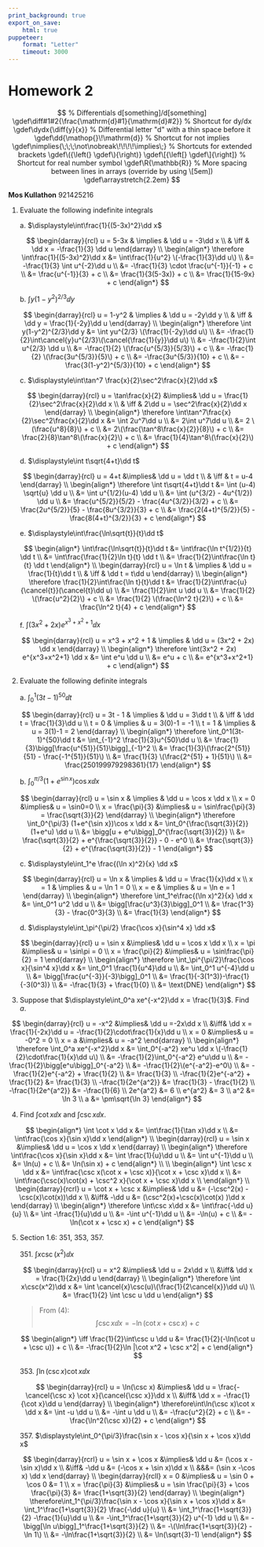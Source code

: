 ```yaml
---
print_background: true
export_on_save:
    html: true
puppeteer:
    format: "Letter"
    timeout: 3000
---
```


# Homework 2

$$
    % Differentials d[something]/d[something]
    \gdef\diff#1#2{\frac{\mathrm{d}#1}{\mathrm{d}#2}}
    % Shortcut for dy/dx
    \gdef\dydx{\diff{y}{x}}
    % Differential letter "d" with a thin space before it
    \gdef\dd{\mathop{}\!\mathrm{d}}
    % Shortcut for not implies
    \gdef\nimplies{\;\;\;\not\nobreak\!\!\!\!\implies\;}
    % Shortcuts for extended brackets
    \gdef\({\left(} \gdef\){\right)}
    \gdef\[{\left[} \gdef\]{\right]}
    % Shortcut for real number symbol
    \gdef\R{\mathbb{R}}
    % More spacing between lines in arrays (override by using \[5em])
    \gdef\arraystretch{2.2em}
$$

**Mos Kullathon**
921425216

1. Evaluate the following indefinite integrals

    a. $\displaystyle\int\frac{1}{(5-3x)^2}\dd x$

    $$
    \begin{darray}{rcl}
        u = 5-3x & \implies & \dd u = -3\dd x
        \\
        & \iff & \dd x = -\frac{1}{3} \dd u
    \end{darray}
    \\
    \begin{align*}
        \therefore \int\frac{1}{(5-3x)^2}\dd x &= \int\frac{1}{u^2} \(-\frac{1}{3}\dd u\)
        \\
        &= -\frac{1}{3} \int u^{-2}\dd u
        \\
        &= -\frac{1}{3} \cdot \frac{u^{-1}}{-1} + c
        \\
        &= \frac{u^{-1}}{3} + c
        \\
        &= \frac{1}{3(5-3x)} + c
        \\
        &= \frac{1}{15-9x} + c
    \end{align*}
    $$

    b. $\displaystyle\int y(1-y^2)^{2/3}\dd y$

    $$
    \begin{darray}{rcl}
        u = 1-y^2 & \implies & \dd u = -2y\dd y
        \\
        & \iff & \dd y = \frac{1}{-2y}\dd u
    \end{darray}
    \\
    \begin{align*}
        \therefore \int y(1-y^2)^{2/3}\dd y &= \int yu^{2/3} \(\frac{1}{-2y}\dd u\)
        \\
        &= -\frac{1}{2}\int\cancel{y}u^{2/3}\(\cancel{\frac{1}{y}}\dd u\)
        \\
        &= -\frac{1}{2}\int u^{2/3} \dd u
        \\
        &= -\frac{1}{2} \(\frac{u^{5/3}}{5/3}\) + c
        \\
        &= -\frac{1}{2} \(\frac{3u^{5/3}}{5}\) + c
        \\
        &= -\frac{3u^{5/3}}{10} + c
        \\
        &= -\frac{3(1-y^2)^{5/3}}{10} + c
    \end{align*}
    $$

    c. $\displaystyle\int\tan^7 \frac{x}{2}\sec^2\frac{x}{2}\dd x$

    $$
    \begin{darray}{rcl}
        u = \tan\frac{x}{2} &\implies& \dd u = \frac{1}{2}\sec^2\frac{x}{2}\dd x
        \\
        & \iff & 2\dd u = \sec^2\frac{x}{2}\dd x
    \end{darray}
    \\
    \begin{align*}
        \therefore \int\tan^7\frac{x}{2}\sec^2\frac{x}{2}\dd x &=
        \int 2u^7\dd u
        \\
        &= 2\int u^7\dd u
        \\
        &= 2 \(\frac{u^8}{8}\) + c
        \\
        &= 2\(\frac{\tan^8\frac{x}{2}}{8}\) + c
        \\
        &= \frac{2}{8}\tan^8\(\frac{x}{2}\) + c
        \\
        &= \frac{1}{4}\tan^8\(\frac{x}{2}\) + c
    \end{align*}
    $$

    d. $\displaystyle\int t\sqrt{4+t}\dd t$

    $$
    \begin{darray}{rcl}
        u = 4+t &\implies& \dd u = \dd t
        \\
        & \iff & t = u-4
    \end{darray}
    \\
    \begin{align*}
        \therefore \int t\sqrt{4+t}\dd t &=
        \int (u-4) \sqrt{u} \dd u
        \\
        &= \int u^{1/2}(u-4) \dd u
        \\
        &= \int (u^{3/2} - 4u^{1/2}) \dd u
        \\
        &= \frac{u^{5/2}}{5/2} - \frac{4u^{3/2}}{3/2} + c
        \\
        &= \frac{2u^{5/2}}{5} - \frac{8u^{3/2}}{3} + c
        \\
        &= \frac{2(4+t)^{5/2}}{5} - \frac{8(4+t)^{3/2}}{3} + c
    \end{align*}
    $$

    e. $\displaystyle\int\frac{\ln\sqrt{t}}{t}\dd t$

    $$
    \begin{align*}
        \int\frac{\ln\sqrt{t}}{t}\dd t &= \int\frac{\ln t^{1/2}}{t} \dd t
        \\
        &= \int\frac{\frac{1}{2}\ln t}{t} \dd t
        \\
        &= \frac{1}{2}\int\frac{\ln t}{t} \dd t
    \end{align*}
    \\
    \begin{darray}{rcl}
        u = \ln t & \implies & \dd u = \frac{1}{t}\dd t
        \\
        & \iff & \dd t = t\dd u
    \end{darray}
    \\
    \begin{align*}
        \therefore \frac{1}{2}\int\frac{\ln t}{t}\dd t &= \frac{1}{2}\int\frac{u}{\cancel{t}}(\cancel{t}\dd u)
        \\
        &= \frac{1}{2}\int u \dd u
        \\
        &= \frac{1}{2} \(\frac{u^2}{2}\) + c
        \\
        &= \frac{1}{2} \(\frac{\ln^2 t}{2}\) + c
        \\
        &= \frac{\ln^2 t}{4} + c
    \end{align*}
    $$

    f. $\displaystyle\int(3x^2 + 2x) e^{x^3+x^2+1} \dd x$

    $$
    \begin{darray}{rcl}
        u = x^3 + x^2 + 1 & \implies & \dd u = (3x^2 + 2x) \dd x
    \end{darray}
    \\
    \begin{align*}
        \therefore \int(3x^2 + 2x) e^{x^3+x^2+1} \dd x &= \int e^u \dd u
        \\
        &= e^u + c
        \\
        &= e^{x^3+x^2+1} + c
    \end{align*}
    $$

2. Evaluate the following definite integrals

    a. $\displaystyle\int_0^1 (3t-1)^{50} \dd t$

    $$
    \begin{darray}{rcl}
        u = 3t - 1 & \implies & \dd u = 3\dd t
        \\
        & \iff & \dd t = \frac{1}{3}\dd u
        \\
        t = 0 & \implies & u = 3(0)-1 = -1
        \\
        t = 1 & \implies & u = 3(1)-1 = 2
    \end{darray}
    \\
    \begin{align*}
        \therefore \int_0^1(3t-1)^{50}\dd t &=
        \int_{-1}^2 \frac{1}{3}u^{50}\dd u
        \\
        &= \frac{1}{3}\bigg[\frac{u^{51}}{51}\bigg]_{-1}^2
        \\
        &= \frac{1}{3}\(\frac{2^{51}}{51} - \frac{-1^{51}}{51}\)
        \\
        &= \frac{1}{3} \(\frac{2^{51} + 1}{51}\)
        \\
        &= \frac{250199979298361}{17}
    \end{align*}
    $$

    b. $\displaystyle\int_0^{\pi/3} (1+e^{\sin x})\cos x \dd x$

    $$
    \begin{darray}{rcl}
        u = \sin x & \implies & \dd u = \cos x \dd x
        \\
        x = 0 &\implies& u = \sin0=0
        \\
        x = \frac{\pi}{3} &\implies& u = \sin\frac{\pi}{3} = \frac{\sqrt{3}}{2}
    \end{darray}
    \\
    \begin{align*}
        \therefore \int_0^{\pi/3} (1+e^{\sin x})\cos x \dd x &=
        \int_0^{\frac{\sqrt{3}}{2}} (1+e^u) \dd u
        \\
        &= \bigg[u + e^u\bigg]_0^{\frac{\sqrt{3}}{2}}
        \\
        &= \frac{\sqrt{3}}{2} + e^{\frac{\sqrt{3}}{2}} - 0 - e^0
        \\
        &= \frac{\sqrt{3}}{2} + e^{\frac{\sqrt{3}}{2}} - 1
    \end{align*}
    $$

    c. $\displaystyle\int_1^e \frac{(\ln x)^2}{x} \dd x$

    $$
    \begin{darray}{rcl}
        u = \ln x & \implies & \dd u = \frac{1}{x}\dd x
        \\
        x = 1 & \implies & u = \ln 1 = 0
        \\
        x = e & \implies & u = \ln e = 1
    \end{darray}
    \\
    \begin{align*}
        \therefore \int_1^e\frac{(\ln x)^2}{x} \dd x &=
        \int_0^1 u^2 \dd u
        \\
        &= \bigg[\frac{u^3}{3}\bigg]_0^1
        \\
        &= \frac{1^3}{3} - \frac{0^3}{3}
        \\
        &= \frac{1}{3}
    \end{align*}
    $$

    d. $\displaystyle\int_\pi^{\pi/2} \frac{\cos x}{\sin^4 x} \dd x$

    $$
    \begin{darray}{rcl}
        u = \sin x &\implies& \dd u = \cos x \dd x
        \\
        x = \pi &\implies& u = \sin\pi = 0
        \\
        x = \frac{\pi}{2} &\implies& u = \sin\frac{\pi}{2} = 1
    \end{darray}
    \\
    \begin{align*}
        \therefore \int_\pi^{\pi/2}\frac{\cos x}{\sin^4 x}\dd x &=
        \int_0^1 \frac{1}{u^4}\dd u
        \\
        &= \int_0^1 u^{-4}\dd u
        \\
        &= \bigg[\frac{u^{-3}}{-3}\bigg]_0^1
        \\
        &= \frac{1}{-3(1^3)}-\frac{1}{-3(0^3)}
        \\
        &= -\frac{1}{3} + \frac{1}{0}
        \\
        &= \text{DNE}
    \end{align*}
    $$

3. Suppose that $\displaystyle\int_0^a xe^{-x^2}\dd x = \frac{1}{3}$. Find $a$.

$$
\begin{darray}{rcl}
    u = -x^2 &\implies& \dd u =-2x\dd x
    \\
    &\iff& \dd x = \frac{1}{-2x}\dd u = -\frac{1}{2}\cdot\frac{1}{x}\dd u
    \\
    x = 0 &\implies& u = -0^2 = 0
    \\
    x = a &\implies& u = -a^2
\end{darray}
\\
\begin{align*}
    \therefore \int_0^a xe^{-x^2}\dd x &=
    \int_0^{-a^2} xe^u \dd x \(-\frac{1}{2}\cdot\frac{1}{x}\dd u\)
    \\
    &= -\frac{1}{2}\int_0^{-a^2} e^u\dd u
    \\
    &= -\frac{1}{2}\bigg[e^u\bigg]_0^{-a^2}
    \\
    &= -\frac{1}{2}\(e^{-a^2}-e^0\)
    \\
    &= -\frac{1}{2}e^{-a^2} + \frac{1}{2}
    \\
    &= \frac{1}{3}
    \\
    -\frac{1}{2}e^{-a^2} + \frac{1}{2} &= \frac{1}{3}
    \\
    -\frac{1}{2e^{a^2}} &= \frac{1}{3} - \frac{1}{2}
    \\
    -\frac{1}{2e^{a^2}} &= -\frac{1}{6}
    \\
    2e^{a^2} &= 6
    \\
    e^{a^2} &= 3
    \\
    a^2 &= \ln 3
    \\
    a &= \pm\sqrt{\ln 3}
\end{align*}
$$

4. Find $\displaystyle\int\cot x\dd x$ and $\displaystyle\int\csc x \dd x$.

$$
\begin{align*}
    \int \cot x \dd x &= \int\frac{1}{\tan x}\dd x
    \\
    &= \int\frac{\cos x}{\sin x}\dd x
\end{align*}
\\
\begin{darray}{rcl}
    u = \sin x &\implies& \dd u = \cos x \dd x
\end{darray}
\\
\begin{align*}
    \therefore \int\frac{\cos x}{\sin x}\dd x &= \int \frac{1}{u}\dd u
    \\
    &= \int u^{-1}\dd u
    \\
    &= \ln(u) + c
    \\
    &= \ln(\sin x) + c
\end{align*}
\\
\\
\begin{align*}
    \int \csc x \dd x &= \int\frac{\csc x(\cot x + \csc x)}{\cot x + \csc x}\dd x
    \\
    &= \int\frac{\csc(x)\cot(x) + \csc^2 x}{\cot x + \csc x}\dd x
    \\
\end{align*}
\\
\begin{darray}{rcrl}
    u = \cot x + \csc x &\implies& \dd u &= (-\csc^2(x) - \csc(x)\cot(x))\dd x
    \\
    &\iff& -\dd u &= (\csc^2(x)+\csc(x)\cot(x) )\dd x
\end{darray}
\\
\begin{align*}
    \therefore \int\csc x\dd x
    &= \int\frac{-\dd u}{u}
    \\
    &= \int -\frac{1}{u}\dd u
    \\
    &= -\int u^{-1}\dd u
    \\
    &= -\ln(u) + c
    \\
    &= -\ln(\cot x + \csc x) + c
\end{align*}
$$

5. Section 1.6: 351, 353, 357.

    351\. $\displaystyle\int x \csc(x^2)\dd x$

    $$
    \begin{darray}{rcl}
        u = x^2 &\implies& \dd u = 2x\dd x
        \\
        &\iff& \dd x = \frac{1}{2x}\dd u
    \end{darray}
    \\
    \begin{align*}
        \therefore \int x\csc(x^2)\dd x &=
        \int \cancel{x}\csc(u)\(\frac{1}{2\cancel{x}}\dd u\)
        \\
        &= \frac{1}{2} \int \csc u \dd u
    \end{align*}
    $$

    > From (4):
    > $$
    > \int\csc x\dd x = -\ln(\cot x + \csc x) + c
    > $$

    $$
    \begin{align*}
        \iff \frac{1}{2}\int\csc u \dd u &= \frac{1}{2}(-\ln(\cot u + \csc u)) + c
        \\
        &= -\frac{1}{2}\ln |\cot x^2 + \csc x^2| + c
    \end{align*}
    $$

    353\. $\displaystyle\int \ln(\csc x)\cot x \dd x$

    $$
    \begin{darray}{rcl}
        u = \ln(\csc x) &\implies& \dd u = \frac{-\cancel{\csc x} \cot x}{\cancel{\csc x}}\dd x
        \\
        &\iff& \dd x = -\frac{1}{\cot x}\dd u
    \end{darray}
    \\
    \begin{align*}
        \therefore\int\ln(\csc x)\cot x \dd x &=
        \int -u \dd u
        \\
        &= -\int u \dd u
        \\
        &= -\frac{u^2}{2} + c
        \\
        &= -\frac{\ln^2(\csc x)}{2} + c
    \end{align*}
    $$

    357\. $\displaystyle\int_0^{\pi/3}\frac{\sin x - \cos x}{\sin x + \cos x}\dd x$

    $$
    \begin{darray}{rcrl}
        u = \sin x + \cos x &\implies& \dd u &= (\cos x - \sin x)\dd x
        \\
        &\iff& -\dd u &= (-\cos x + \sin x)\dd x
        \\
        &&&= (\sin x -\cos x) \dd x
    \end{darray}
    \\
    \begin{darray}{rcll}
        x = 0 &\implies& u = \sin 0 + \cos 0 &= 1
        \\
        x = \frac{\pi}{3} &\implies& u = \sin \frac{\pi}{3} + \cos \frac{\pi}{3} &= \frac{1+\sqrt{3}}{2}
    \end{darray}
    \\
    \begin{align*}
        \therefore\int_1^{\pi/3}\frac{\sin x - \cos x}{\sin x + \cos x}\dd x
        &= \int_1^\frac{1+\sqrt{3}}{2} \frac{-\dd u}{u}
        \\
        &= \int_1^\frac{1+\sqrt{3}}{2} -\frac{1}{u}\dd u
        \\
        &= -\int_1^\frac{1+\sqrt{3}}{2} u^{-1} \dd u
        \\
        &= -\bigg[\ln u\bigg]_1^\frac{1+\sqrt{3}}{2}
        \\
        &= -\(\ln\frac{1+\sqrt{3}}{2} - \ln 1\)
        \\
        &= -\ln\frac{1+\sqrt{3}}{2}
        \\
        &= \ln(\sqrt{3}-1)
    \end{align*}
    $$
